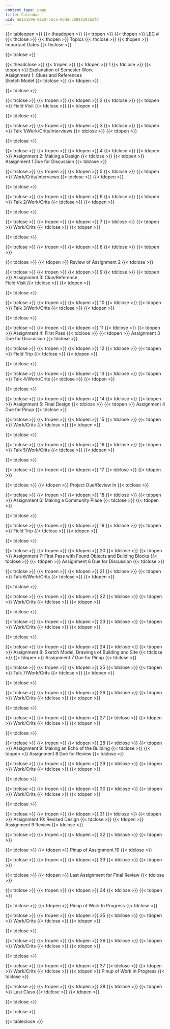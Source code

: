 ```yaml
---
content_type: page
title: Calendar
uid: a61a1596-01c0-55ca-9ddd-38841a93b2fb
---
```


{{< tableopen >}}
{{< theadopen >}}
{{< tropen >}}
{{< thopen >}}
LEC #
{{< thclose >}}
{{< thopen >}}
Topics
{{< thclose >}}
{{< thopen >}}
Important Dates
{{< thclose >}}

{{< trclose >}}

{{< theadclose >}}
{{< tropen >}}
{{< tdopen >}}
1
{{< tdclose >}}
{{< tdopen >}}
Explanation of Semester Work  
Assignment 1: Clues and References  
Sketch Model
{{< tdclose >}}
{{< tdopen >}}

{{< tdclose >}}

{{< trclose >}}
{{< tropen >}}
{{< tdopen >}}
2
{{< tdclose >}}
{{< tdopen >}}
Field Visit
{{< tdclose >}}
{{< tdopen >}}

{{< tdclose >}}

{{< trclose >}}
{{< tropen >}}
{{< tdopen >}}
3
{{< tdclose >}}
{{< tdopen >}}
Talk 1/Work/Crits/Interviews
{{< tdclose >}}
{{< tdopen >}}

{{< tdclose >}}

{{< trclose >}}
{{< tropen >}}
{{< tdopen >}}
4
{{< tdclose >}}
{{< tdopen >}}
Assignment 2: Making a Design
{{< tdclose >}}
{{< tdopen >}}
Assignment 1 Due for Discussion
{{< tdclose >}}

{{< trclose >}}
{{< tropen >}}
{{< tdopen >}}
5
{{< tdclose >}}
{{< tdopen >}}
Work/Crits/Interviews
{{< tdclose >}}
{{< tdopen >}}

{{< tdclose >}}

{{< trclose >}}
{{< tropen >}}
{{< tdopen >}}
6
{{< tdclose >}}
{{< tdopen >}}
Talk 2/Work/Crits
{{< tdclose >}}
{{< tdopen >}}

{{< tdclose >}}

{{< trclose >}}
{{< tropen >}}
{{< tdopen >}}
7
{{< tdclose >}}
{{< tdopen >}}
Work/Crits
{{< tdclose >}}
{{< tdopen >}}

{{< tdclose >}}

{{< trclose >}}
{{< tropen >}}
{{< tdopen >}}
8
{{< tdclose >}}
{{< tdopen >}}

{{< tdclose >}}
{{< tdopen >}}
Review of Assignment 2
{{< tdclose >}}

{{< trclose >}}
{{< tropen >}}
{{< tdopen >}}
9
{{< tdclose >}}
{{< tdopen >}}
Assignment 3: Clue/Reference  
Field Visit
{{< tdclose >}}
{{< tdopen >}}

{{< tdclose >}}

{{< trclose >}}
{{< tropen >}}
{{< tdopen >}}
10
{{< tdclose >}}
{{< tdopen >}}
Talk 3/Work/Crits
{{< tdclose >}}
{{< tdopen >}}

{{< tdclose >}}

{{< trclose >}}
{{< tropen >}}
{{< tdopen >}}
11
{{< tdclose >}}
{{< tdopen >}}
Assignment 4: First Pass
{{< tdclose >}}
{{< tdopen >}}
Assignment 3 Due for Discussion
{{< tdclose >}}

{{< trclose >}}
{{< tropen >}}
{{< tdopen >}}
12
{{< tdclose >}}
{{< tdopen >}}
Field Trip
{{< tdclose >}}
{{< tdopen >}}

{{< tdclose >}}

{{< trclose >}}
{{< tropen >}}
{{< tdopen >}}
13
{{< tdclose >}}
{{< tdopen >}}
Talk 4/Work/Crits
{{< tdclose >}}
{{< tdopen >}}

{{< tdclose >}}

{{< trclose >}}
{{< tropen >}}
{{< tdopen >}}
14
{{< tdclose >}}
{{< tdopen >}}
Assignment 5: Final Design
{{< tdclose >}}
{{< tdopen >}}
Assignment 4 Due for Pinup
{{< tdclose >}}

{{< trclose >}}
{{< tropen >}}
{{< tdopen >}}
15
{{< tdclose >}}
{{< tdopen >}}
Work/Crits
{{< tdclose >}}
{{< tdopen >}}

{{< tdclose >}}

{{< trclose >}}
{{< tropen >}}
{{< tdopen >}}
16
{{< tdclose >}}
{{< tdopen >}}
Talk 5/Work/Crits
{{< tdclose >}}
{{< tdopen >}}

{{< tdclose >}}

{{< trclose >}}
{{< tropen >}}
{{< tdopen >}}
17
{{< tdclose >}}
{{< tdopen >}}

{{< tdclose >}}
{{< tdopen >}}
Project Due/Review In
{{< tdclose >}}

{{< trclose >}}
{{< tropen >}}
{{< tdopen >}}
18
{{< tdclose >}}
{{< tdopen >}}
Assignment 6: Making a Community Place
{{< tdclose >}}
{{< tdopen >}}

{{< tdclose >}}

{{< trclose >}}
{{< tropen >}}
{{< tdopen >}}
19
{{< tdclose >}}
{{< tdopen >}}
Field Trip
{{< tdclose >}}
{{< tdopen >}}

{{< tdclose >}}

{{< trclose >}}
{{< tropen >}}
{{< tdopen >}}
20
{{< tdclose >}}
{{< tdopen >}}
Assignment 7: First Pass with Found Objects and Building Blocks
{{< tdclose >}}
{{< tdopen >}}
Assignment 6 Due for Discussion
{{< tdclose >}}

{{< trclose >}}
{{< tropen >}}
{{< tdopen >}}
21
{{< tdclose >}}
{{< tdopen >}}
Talk 6/Work/Crits
{{< tdclose >}}
{{< tdopen >}}

{{< tdclose >}}

{{< trclose >}}
{{< tropen >}}
{{< tdopen >}}
22
{{< tdclose >}}
{{< tdopen >}}
Work/Crits
{{< tdclose >}}
{{< tdopen >}}

{{< tdclose >}}

{{< trclose >}}
{{< tropen >}}
{{< tdopen >}}
23
{{< tdclose >}}
{{< tdopen >}}
Work/Crits
{{< tdclose >}}
{{< tdopen >}}

{{< tdclose >}}

{{< trclose >}}
{{< tropen >}}
{{< tdopen >}}
24
{{< tdclose >}}
{{< tdopen >}}
Assignment 8: Sketch Model, Drawings of Building and Site
{{< tdclose >}}
{{< tdopen >}}
Assignment 7 Due for Pinup
{{< tdclose >}}

{{< trclose >}}
{{< tropen >}}
{{< tdopen >}}
25
{{< tdclose >}}
{{< tdopen >}}
Talk 7/Work/Crits
{{< tdclose >}}
{{< tdopen >}}

{{< tdclose >}}

{{< trclose >}}
{{< tropen >}}
{{< tdopen >}}
26
{{< tdclose >}}
{{< tdopen >}}
Work/Crits
{{< tdclose >}}
{{< tdopen >}}

{{< tdclose >}}

{{< trclose >}}
{{< tropen >}}
{{< tdopen >}}
27
{{< tdclose >}}
{{< tdopen >}}
Work/Crits
{{< tdclose >}}
{{< tdopen >}}

{{< tdclose >}}

{{< trclose >}}
{{< tropen >}}
{{< tdopen >}}
28
{{< tdclose >}}
{{< tdopen >}}
Assignment 9: Making an Echo of the Building
{{< tdclose >}}
{{< tdopen >}}
Assignment 8 Due for Review
{{< tdclose >}}

{{< trclose >}}
{{< tropen >}}
{{< tdopen >}}
29
{{< tdclose >}}
{{< tdopen >}}
Work/Crits
{{< tdclose >}}
{{< tdopen >}}

{{< tdclose >}}

{{< trclose >}}
{{< tropen >}}
{{< tdopen >}}
30
{{< tdclose >}}
{{< tdopen >}}
Work/Crits
{{< tdclose >}}
{{< tdopen >}}

{{< tdclose >}}

{{< trclose >}}
{{< tropen >}}
{{< tdopen >}}
31
{{< tdclose >}}
{{< tdopen >}}
Assignment 10: Revised Design
{{< tdclose >}}
{{< tdopen >}}
Assignment 9 Review
{{< tdclose >}}

{{< trclose >}}
{{< tropen >}}
{{< tdopen >}}
32
{{< tdclose >}}
{{< tdopen >}}

{{< tdclose >}}
{{< tdopen >}}
Pinup of Assignment 10
{{< tdclose >}}

{{< trclose >}}
{{< tropen >}}
{{< tdopen >}}
33
{{< tdclose >}}
{{< tdopen >}}

{{< tdclose >}}
{{< tdopen >}}
Last Assignment for Final Review
{{< tdclose >}}

{{< trclose >}}
{{< tropen >}}
{{< tdopen >}}
34
{{< tdclose >}}
{{< tdopen >}}

{{< tdclose >}}
{{< tdopen >}}
Pinup of Work In Progress
{{< tdclose >}}

{{< trclose >}}
{{< tropen >}}
{{< tdopen >}}
35
{{< tdclose >}}
{{< tdopen >}}
Work/Crits
{{< tdclose >}}
{{< tdopen >}}

{{< tdclose >}}

{{< trclose >}}
{{< tropen >}}
{{< tdopen >}}
36
{{< tdclose >}}
{{< tdopen >}}
Work/Crits
{{< tdclose >}}
{{< tdopen >}}

{{< tdclose >}}

{{< trclose >}}
{{< tropen >}}
{{< tdopen >}}
37
{{< tdclose >}}
{{< tdopen >}}
Work/Crits
{{< tdclose >}}
{{< tdopen >}}
Pinup of Work In Progress
{{< tdclose >}}

{{< trclose >}}
{{< tropen >}}
{{< tdopen >}}
38
{{< tdclose >}}
{{< tdopen >}}
Last Class
{{< tdclose >}}
{{< tdopen >}}

{{< tdclose >}}

{{< trclose >}}

{{< tableclose >}}